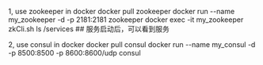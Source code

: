 1, use zookeeper in docker
docker pull zookeeper
docker run --name my_zookeeper -d -p 2181:2181 zookeeper
docker exec -it my_zookeeper zkCli.sh
ls /services  ## 服务启动后，可以看到服务

2,  use consul in docker
docker pull consul
docker run --name my_consul -d -p 8500:8500 -p 8600:8600/udp consul



